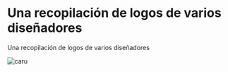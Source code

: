 # Una recopilación de logos de varios diseñadores
Una recopilación de logos de varios diseñadores

![caru](https://user-images.githubusercontent.com/51276791/213898045-0dd5c356-03bd-4a0e-8487-6d3673728081.png)
